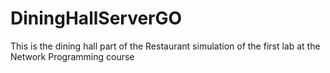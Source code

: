 # DiningHallServerGO
This is the dining hall part of the Restaurant simulation of the first lab at the Network Programming course
